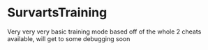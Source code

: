 # SurvartsTraining
Very very very basic training mode based off of the whole 2 cheats available, will get to some debugging soon
